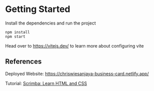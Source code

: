 # Getting Started

Install the dependencies and run the project

```
npm install
npm start
```

Head over to https://vitejs.dev/ to learn more about configuring vite

## References

Deployed Website: https://chriswiesanjaya-business-card.netlify.app/

Tutorial: [Scrimba: Learn HTML and CSS](https://scrimba.com/learn-html-and-css-c0p)
